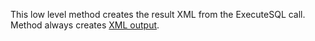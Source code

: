 ﻿This low level method creates the result XML from the ExecuteSQL call. Method always creates [XML output](vfps://Topic/XML%20Response%20Format).